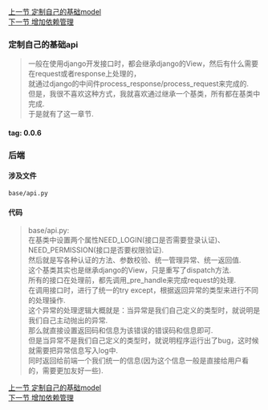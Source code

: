 [上一节 定制自己的基础model](https://github.com/bxxfighting/rurality/blob/master/how/to/do/1/5.md)  
[下一节 增加依赖管理](https://github.com/bxxfighting/rurality/blob/master/how/to/do/1/7.md)  

### 定制自己的基础api
> 一般在使用django开发接口时，都会继承django的View，然后有什么需要在request或者response上处理的，  
> 就通过django的中间件process_response/process_request来完成的.  
> 但是，我很不喜欢这种方式，我就喜欢通过继承一个基类，所有都在基类中完成.  
> 于是就有了这一章节.  

#### tag: 0.0.6

### 后端

#### 涉及文件
```
base/api.py
```

#### 代码
> base/api.py:  
> 在基类中设置两个属性NEED_LOGIN(接口是否需要登录认证)、NEED_PERMISSION(接口是否要权限验证).  
> 然后就是写各种认证的方法、参数校验、统一管理异常、统一返回值.  
> 这个基类其实也是继承django的View，只是重写了dispatch方法.  
> 所有的接口在处理前，都先调用_pre_handle来完成request的处理.  
> 在调用接口时，进行了统一的try except，根据返回异常的类型来进行不同的处理操作.  
> 这个异常的处理逻辑大概就是：当异常是我们自己定义的类型时，就说明是我们自己主动抛出的异常.  
> 那么就直接设置返回码和信息为该错误的错误码和信息即可.  
> 但是当异常不是我们自己定义的类型时，就说明程序运行出了bug，这时候就需要把异常信息写入log中.  
> 同时返回给前端一个我们统一的信息(因为这个信息一般是直接给用户看的，需要更加友好一些).  

[上一节 定制自己的基础model](https://github.com/bxxfighting/rurality/blob/master/how/to/do/1/5.md)  
[下一节 增加依赖管理](https://github.com/bxxfighting/rurality/blob/master/how/to/do/1/7.md)  
